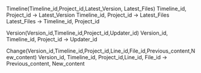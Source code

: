 Timeline(Timeline_id,Project_id,Latest_Version, Latest_Files)
Timeline_id, Project_id -> Latest_Version
Timeline_id, Project_id -> Latest_Files
Latest_Files -> Timeline_id, Project_id

Version(Version_id,Timeline_id,Project_id,Updater_id)
Version_id, Timeline_id, Project_id -> Updater_id

Change(Version_id,Timeline_id,Project_id,Line_id,File_id,Previous_content,New_content)
Version_id, Timeline_id, Project_id,Line_id, File_id -> Previous_content, New_content


